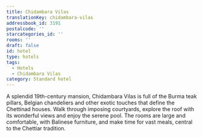 ```yaml
---
title: Chidambara Vilas
translationKey: chidambara-vilas
addressbook_id: 3191
postalcode: ''
starcategories_id: ''
rooms: ''
draft: false
id: hotel
type: hotels
tags:
  - Hotels
  - Chidambara Vilas
category: Standard hotel
---
```

A splendid 19th-century mansion, Chidambara Vilas is full of the Burma teak pillars, Belgian chandeliers and other exotic touches that define the Chettinad houses. Walk through imposing courtyards, explore the roof with its wonderful views and enjoy the serene pool. The rooms are large and comfortable, with Balinese furniture, and make time for vast meals, central to the Chettiar tradition.